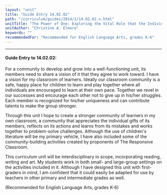 ```yaml
---
layout: "unit"
title: "Guide Entry 14.02.02"
path: "/curriculum/guides/2014/2/14.02.02.x.html"
unitTitle: "The Power of One: Exploring the Vital Role that the Individual Plays in a Community"
unitAuthor: "Christine A. Elmore"
keywords: ""
recommendedFor: "Recommended for English Language Arts, grades K-6"
---
```

<body>
<hr/>
 <h4>
  Guide Entry to 14.02.02:
 </h4>
 <p>
  For a community to develop and grow into a well-functioning unit, its members need to share a vision of it that they agree to work toward. I have a vision for my classroom of learners. Ideally our classroom community is a safe, happy place for children to learn and play together where all individuals are encouraged to learn at their own pace. Together we revel in our successes and encourage each other not to give up in his/her struggles. Each member is recognized for his/her uniqueness and can contribute talents to make the group stronger.
 </p>
<p>
  Through this unit I hope to create a stronger community of learners in my own classroom, a community that appreciates the individual gifts of its members, reflects on its actions and learns from its mistakes and works together to problem-solve challenges. Although the use of children's literature will be my primary vehicle, I have also included some of the community-building activities created by proponents of The Responsive Classroom.
 </p>
<p>
  This curriculum unit will be interdisciplinary in scope, incorporating reading, writing and art. My students work in both small- and large-group settings on the activities included in it. Although I have designed this unit with first-graders in mind, I am confident that it could easily be adapted for use by teachers in other primary and intermediate grades as well.
 </p>
<p>
  (Recommended for English Language Arts, grades K-6)
  <b>
  </b>
 </p>





</body>
